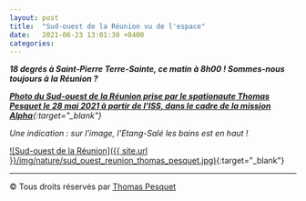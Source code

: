 ```yaml
---
layout: post
title:  "Sud-ouest de la Réunion vu de l'espace"
date:   2021-06-23 13:01:30 +0400
categories: 
---
```



***18 degrés à Saint-Pierre Terre-Sainte, ce matin à 8h00 ! Sommes-nous toujours à la Réunion ?***

*[**Photo du Sud-ouest de la Réunion prise par le spationaute Thomas Pesquet le 28 mai 2021 à partir de l'ISS, dans le cadre de la mission Alpha**](https://www.flickr.com/photos/thom_astro/51244923605/){:target="_blank"}*

*Une indication : sur l'image, l'Etang-Salé les bains est en haut !*

[![Sud-ouest de la Réunion]({{ site.url }}/img/nature/sud_ouest_reunion_thomas_pesquet.jpg)](https://www.flickr.com/photos/thom_astro/51244923605/){:target="_blank"}

---
&copy;  Tous droits réservés par [Thomas Pesquet](https://www.flickr.com/photos/thom_astro/)
